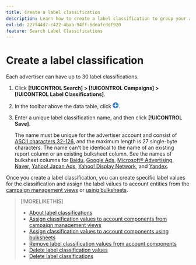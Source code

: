 ```yaml
---
title: Create a label classification
description: Learn how to create a label classification to group your account components.
exl-id: 227f44d7-c422-4baa-94ff-6deafcddf920
feature: Search Label Classifications
---
```

# Create a label classification

Each advertiser can have up to 30 label classifications.

1. Click **[!UICONTROL Search] > [!UICONTROL Campaigns] > [!UICONTROL Label Classifications]**.

1. In the toolbar above the data table, click ![Create](/help/search-social-commerce/assets/add.png "Create").

1. Enter a unique label classification name, and then click **[!UICONTROL Save]**.

   The name must be unique for the advertiser account and consist of [ASCII characters 32-126](https://www.asciitable.com/), and the maximum length is 27 single-byte characters. The name can't be identical to the name of an existing report column or an existing bulksheet column. See the names of bulksheet columns for [Baidu](/help/search-social-commerce/campaign-management/bulksheets/bulksheet-data-formats/bulksheet-data-baidu.md), [Google Ads](/help/search-social-commerce/campaign-management/bulksheets/bulksheet-data-formats/bulksheet-data-google.md), [Microsoft® Advertising](/help/search-social-commerce/campaign-management/bulksheets/bulksheet-data-formats/bulksheet-data-microsoft.md), [Naver](/help/search-social-commerce/campaign-management/bulksheets/bulksheet-data-formats/bulksheet-data-naver.md), [Yahoo! Japan Ads](/help/search-social-commerce/campaign-management/bulksheets/bulksheet-data-formats/bulksheet-data-yahoo-japan.md), [Yahoo! Display Network](/help/search-social-commerce/campaign-management/bulksheets/bulksheet-data-formats/bulksheet-data-yahoo-display-network.md), and [Yandex](/help/search-social-commerce/campaign-management/bulksheets/bulksheet-data-formats/bulksheet-data-yandex.md).

Once you create a label classification, you can create specific label values for the classification and assign the label values to account entities from the [campaign management views](classification-values-assign-campaign-management.md) or [using bulksheets](classification-values-assign-bulksheets.md).

>[!MORELIKETHIS]
>
>* [About label classifications](classification-about.md)
>* [Assign classification values to account components from campaign management views](classification-values-assign-campaign-management.md)
>* [Assign classification values to account components using bulksheets](classification-values-assign-bulksheets.md)
>* [Remove label classification values from account components](classification-values-remove.md)
>* [Delete label classification values](classification-values-delete.md)
>* [Delete label classifications](classification-delete.md)

